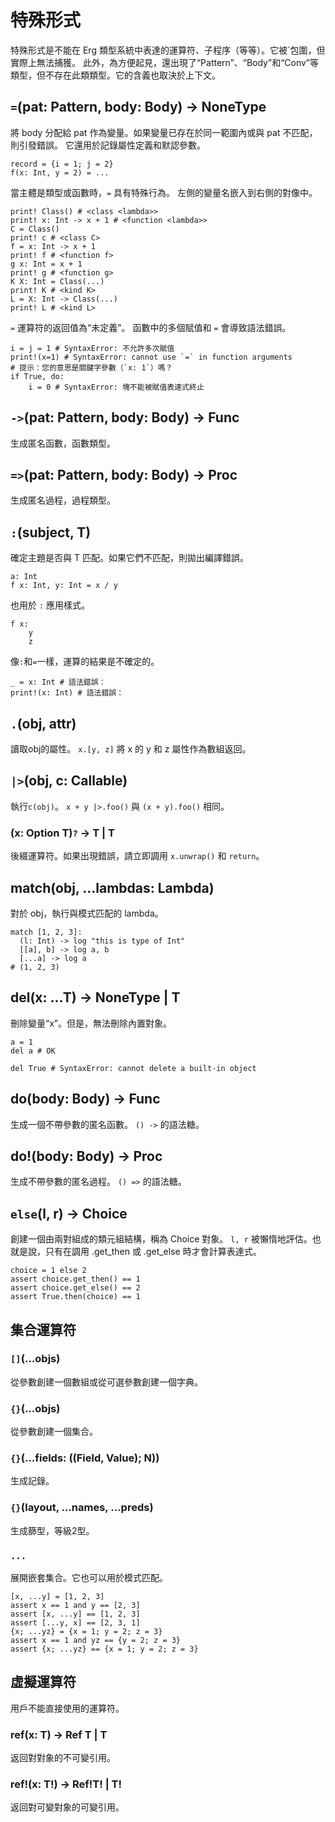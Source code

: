 # 特殊形式

特殊形式是不能在 Erg 類型系統中表達的運算符、子程序（等等）。它被`包圍，但實際上無法捕獲。
此外，為方便起見，還出現了“Pattern”、“Body”和“Conv”等類型，但不存在此類類型。它的含義也取決於上下文。

## `=`(pat: Pattern, body: Body) -> NoneType

將 body 分配給 pat 作為變量。如果變量已存在於同一範圍內或與 pat 不匹配，則引發錯誤。
它還用於記錄屬性定義和默認參數。

```erg
record = {i = 1; j = 2}
f(x: Int, y = 2) = ...
```

當主體是類型或函數時，`=` 具有特殊行為。
左側的變量名嵌入到右側的對像中。

```erg
print! Class() # <class <lambda>>
print! x: Int -> x + 1 # <function <lambda>>
C = Class()
print! c # <class C>
f = x: Int -> x + 1
print! f # <function f>
g x: Int = x + 1
print! g # <function g>
K X: Int = Class(...)
print! K # <kind K>
L = X: Int -> Class(...)
print! L # <kind L>
```

`=` 運算符的返回值為“未定義”。
函數中的多個賦值和 `=` 會導致語法錯誤。

``` 呃
i = j = 1 # SyntaxError: 不允許多次賦值
print!(x=1) # SyntaxError: cannot use `=` in function arguments
# 提示：您的意思是關鍵字參數（`x: 1`）嗎？
if True, do:
    i = 0 # SyntaxError: 塊不能被賦值表達式終止
```

## `->`(pat: Pattern, body: Body) -> Func

生成匿名函數，函數類型。

## `=>`(pat: Pattern, body: Body) -> Proc

生成匿名過程，過程類型。

## `:`(subject, T)

確定主題是否與 T 匹配。如果它們不匹配，則拋出編譯錯誤。

```erg
a: Int
f x: Int, y: Int = x / y
```

也用於 `:` 應用樣式。

```erg
f x:
    y
    z
```

像`:`和`=`一樣，運算的結果是不確定的。

```erg
_ = x: Int # 語法錯誤：
print!(x: Int) # 語法錯誤：
```

## `.`(obj, attr)

讀取obj的屬性。
`x.[y, z]` 將 x 的 y 和 z 屬性作為數組返回。

## `|>`(obj, c: Callable)

執行`c(obj)`。 `x + y |>.foo()` 與 `(x + y).foo()` 相同。

### (x: Option T)`?` -> T | T 

後綴運算符。如果出現錯誤，請立即調用 `x.unwrap()` 和 `return`。

## match(obj, ...lambdas: Lambda)

對於 obj，執行與模式匹配的 lambda。

```erg
match [1, 2, 3]:
  (l: Int) -> log "this is type of Int"
  [[a], b] -> log a, b
  [...a] -> log a
# (1, 2, 3)
```

## del(x: ...T) -> NoneType | T

刪除變量“x”。但是，無法刪除內置對象。

```erg
a = 1
del a # OK

del True # SyntaxError: cannot delete a built-in object
```

## do(body: Body) -> Func

生成一個不帶參數的匿名函數。 `() ->` 的語法糖。

## do!(body: Body) -> Proc

生成不帶參數的匿名過程。 `() =>` 的語法糖。

## `else`(l, r) -> Choice

創建一個由兩對組成的類元組結構，稱為 Choice 對象。
`l, r` 被懶惰地評估。也就是說，只有在調用 .get_then 或 .get_else 時才會計算表達式。

```erg
choice = 1 else 2
assert choice.get_then() == 1
assert choice.get_else() == 2
assert True.then(choice) == 1
```

## 集合運算符

### `[]`(...objs)

從參數創建一個數組或從可選參數創建一個字典。

### `{}`(...objs)

從參數創建一個集合。

### `{}`(...fields: ((Field, Value); N))

生成記錄。

### `{}`(layout, ...names, ...preds)

生成篩型，等級2型。

### `...`

展開嵌套集合。它也可以用於模式匹配。

``` erg
[x, ...y] = [1, 2, 3]
assert x == 1 and y == [2, 3]
assert [x, ...y] == [1, 2, 3]
assert [...y, x] == [2, 3, 1]
{x; ...yz} = {x = 1; y = 2; z = 3}
assert x == 1 and yz == {y = 2; z = 3}
assert {x; ...yz} == {x = 1; y = 2; z = 3}
```

## 虛擬運算符

用戶不能直接使用的運算符。

### ref(x: T) -> Ref T | T

返回對對象的不可變引用。

### ref!(x: T!) -> Ref!T! | T!

返回對可變對象的可變引用。